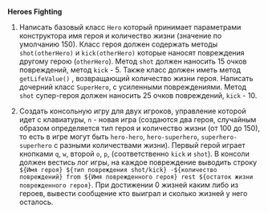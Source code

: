 **Heroes Fighting**

 1. Написать базовый класс `Hero` который принимает параметрами конструктора имя героя и количество жизни (значение по умолчанию 150).
  Класс героя должен содержать методы `shot(otherHero)` и `kick(otherHero)` которые наносят повреждения другому герою (`otherHero`).
   Метод `shot` должен наносить 15 очков повреждений, метод `kick` - 5. Также класс должен иметь метод `getLifeValue()` , возвращающий
   количество жизни героя. Написать дочерний класс `SuperHero`, с усиленными повреждениями. Метод `shot` супер-героя должен наносить 25
   очков повреждений, `kick` - 10.

 2. Создать консольную игру для двух игроков, управление которой идет с клавиатуры, `n` - новая игра (создаются два героя, случайным
 образом определяется тип героя и количество жизни (от 100 до 150), то есть в игре могут быть `hero-hero`, `hero-superhero`,
  `superhero-superhero` с разными количествами жизни). Первый герой играет кнопками `q`, `w`, второй `o`, `p`, (соответственно
  `kick` и `shot`). В консоли должен вестись лог игры, на каждое повреждение выводить строку ` ${Имя героя} ${тип повреждения shot/kick}
   -${количество повреждений} from ${Имя поврежденного героя} rest ${остаток жизни поврежденного героя}`. При достижении 0 жизней каким
   либо из героев, вывести сообщение кто выиграл и сколько жизней у него осталось.